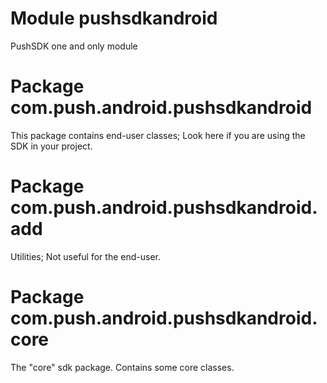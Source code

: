 # Module pushsdkandroid

PushSDK one and only module

# Package com.push.android.pushsdkandroid

This package contains end-user classes; Look here if you are using the SDK in your project.

# Package com.push.android.pushsdkandroid.add

Utilities; Not useful for the end-user.

# Package com.push.android.pushsdkandroid.core

The "core" sdk package. Contains some core classes.
